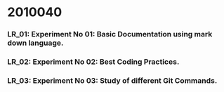 # 2010040
### LR_01: Experiment No 01: Basic Documentation using mark down language.
### LR_02: Experiment No 02: Best Coding Practices.
### LR_03: Experiment No 03: Study of different Git Commands.
